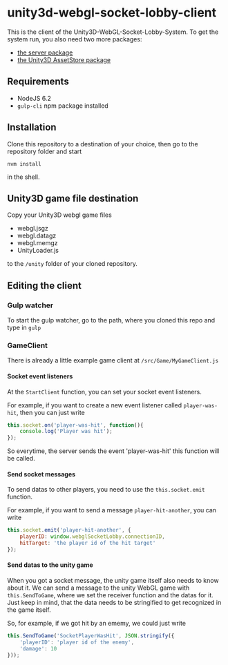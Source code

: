 # unity3d-webgl-socket-lobby-client

This is the client of the Unity3D-WebGL-Socket-Lobby-System.
To get the system run, you also need two more packages:

* [the server package](https://github.com/daspete/unity3d-webgl-socket-lobby-server)
* [the Unity3D AssetStore package]()

## Requirements
* NodeJS 6.2
* `gulp-cli` npm package installed

## Installation
Clone this repository to a destination of your choice, then go to the repository folder and start
```
nvm install
```

in the shell.

## Unity3D game file destination
Copy your Unity3D webgl game files
 
* webgl.jsgz
* webgl.datagz
* webgl.memgz
* UnityLoader.js

to the `/unity` folder of your cloned repository.

## Editing the client

### Gulp watcher
To start the gulp watcher, go to the path, where you cloned this repo and type in
`gulp`

### GameClient
There is already a little example game client at `/src/Game/MyGameClient.js`

#### Socket event listeners
At the `StartClient` function, you can set your socket event listeners.

For example, if you want to create a new event listener called `player-was-hit`, then you can just write

```javascript
this.socket.on('player-was-hit', function(){
    console.log('Player was hit');
});
```

So everytime, the server sends the event 'player-was-hit' this function will be called.

#### Send socket messages
To send datas to other players, you need to use the `this.socket.emit` function.

For example, if you want to send a message `player-hit-another`, you can write

```javascript
this.socket.emit('player-hit-another', {
    playerID: window.webglSocketLobby.connectionID,
    hitTarget: 'the player id of the hit target'
});
```

#### Send datas to the unity game
When you got a socket message, the unity game itself also needs to know about it. We can send a message to the unity WebGL game with `this.SendToGame`, where we set the receiver function and the datas for it. Just keep in mind, that the data needs to be stringified to get recognized in the game itself.

So, for example, if we got hit by an ememy, we could just write

```javascript
this.SendToGame('SocketPlayerWasHit', JSON.stringify({
    'playerID': 'player id of the enemy',
    'damage': 10
}));
```

